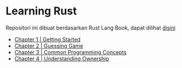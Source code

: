 # Learning Rust

Repositori ini dibuat berdasarkan Rust Lang Book, dapat dilihat [disini](https://doc.rust-lang.org/book/)

- [Chapter 1 | Getting Started](/learn/01_getting_started/)
- [Chapter 2 | Guessing Game](/learn/02_guessing_game)
- [Chapter 3 | Common Programming Concepts](/learn/03_common_programming_concepts)
- [Chapter 4 | Understanding Ownership](/learn/04_understanding_ownership)
